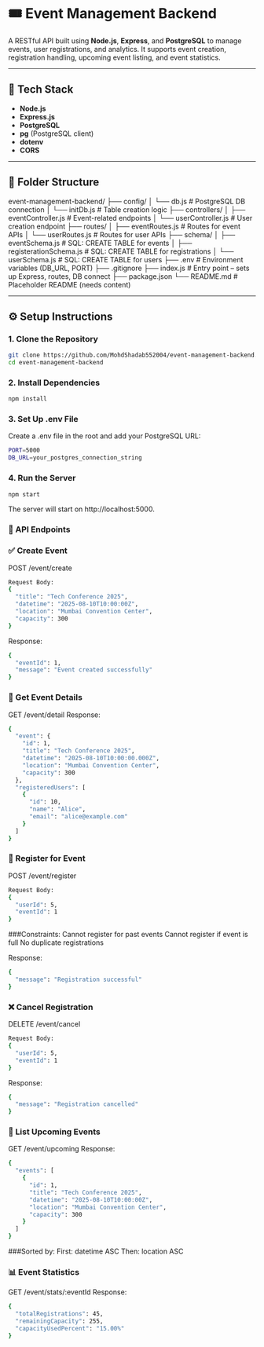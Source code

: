 # 🎟️ Event Management Backend

A RESTful API built using **Node.js**, **Express**, and **PostgreSQL** to manage events, user registrations, and analytics. It supports event creation, registration handling, upcoming event listing, and event statistics.

---

## 🚀 Tech Stack

- **Node.js**
- **Express.js**
- **PostgreSQL**
- **pg** (PostgreSQL client)
- **dotenv**
- **CORS**

---

## 📁 Folder Structure
event-management-backend/
├── config/
│   └── db.js                # PostgreSQL DB connection
│   └── initDb.js            # Table creation logic
├── controllers/
│   ├── eventController.js   # Event-related endpoints
│   └── userController.js    # User creation endpoint
├── routes/
│   ├── eventRoutes.js       # Routes for event APIs
│   └── userRoutes.js        # Routes for user APIs
├── schema/
│   ├── eventSchema.js       # SQL: CREATE TABLE for events
│   ├── registerationSchema.js  # SQL: CREATE TABLE for registrations
│   └── userSchema.js        # SQL: CREATE TABLE for users
├── .env                     # Environment variables (DB_URL, PORT)
├── .gitignore
├── index.js                 # Entry point – sets up Express, routes, DB connect
├── package.json
└── README.md                # Placeholder README (needs content)



---

## ⚙️ Setup Instructions

### 1. Clone the Repository

```bash
git clone https://github.com/MohdShadab552004/event-management-backend.git
cd event-management-backend
```

### 2. Install Dependencies
```bash
npm install
```

### 3. Set Up .env File
Create a .env file in the root and add your PostgreSQL URL:

```bash
PORT=5000
DB_URL=your_postgres_connection_string
```
### 4. Run the Server
```bash
npm start
```
The server will start on http://localhost:5000.


### 📌 API Endpoints

### ✅ Create Event
POST /event/create
```bash
Request Body:
{
  "title": "Tech Conference 2025",
  "datetime": "2025-08-10T10:00:00Z",
  "location": "Mumbai Convention Center",
  "capacity": 300
}
```
Response:
```bash
{
  "eventId": 1,
  "message": "Event created successfully"
}
```

### 📄 Get Event Details
GET /event/detail
Response:
```bash
{
  "event": {
    "id": 1,
    "title": "Tech Conference 2025",
    "datetime": "2025-08-10T10:00:00.000Z",
    "location": "Mumbai Convention Center",
    "capacity": 300
  },
  "registeredUsers": [
    {
      "id": 10,
      "name": "Alice",
      "email": "alice@example.com"
    }
  ]
}
```

### 🧑 Register for Event
POST /event/register
```bash
Request Body:
{
  "userId": 5,
  "eventId": 1
}
```
###Constraints:
Cannot register for past events
Cannot register if event is full
No duplicate registrations

Response:
```bash
{
  "message": "Registration successful"
}
```

### ❌ Cancel Registration
DELETE /event/cancel
```bash
Request Body:
{
  "userId": 5,
  "eventId": 1
}
```
Response:
```bash
{
  "message": "Registration cancelled"
}
```

### 📆 List Upcoming Events
GET /event/upcoming
Response:
```bash
{
  "events": [
    {
      "id": 1,
      "title": "Tech Conference 2025",
      "datetime": "2025-08-10T10:00:00Z",
      "location": "Mumbai Convention Center",
      "capacity": 300
    }
  ]
}
```
###Sorted by:
First: datetime ASC
Then: location ASC

### 📊 Event Statistics
GET /event/stats/:eventId
Response:
```bash
{
  "totalRegistrations": 45,
  "remainingCapacity": 255,
  "capacityUsedPercent": "15.00%"
}
```
